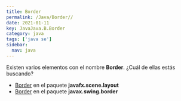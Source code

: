 ```yaml
---
title: Border
permalink: /Java/Border//
date: 2021-01-11
key: JavaJava.B.Border
category: java
tags: ['java se']
sidebar: 
  nav: java
---
```


Existen varios elementos con el nombre **Border**. ¿Cuál de ellas estás buscando?
<ul>
<li><a href="/Java/Border-javafx-scene-layout/">Border</a> en el paquete <strong>javafx.scene.layout</strong></li>
<li><a href="/Java/Border-javax-swing-border/">Border</a> en el paquete <strong>javax.swing.border</strong></li>
<ul>
